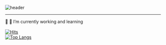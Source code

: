 ![header](https://capsule-render.vercel.app/api?type=waving&color=timeGradient&height=70&section=header&text=Just%20Developer&fontSize=30&fontAlignY=30)
* * *
🔭 🌱 I’m currently working and learning</br></br>
[![Hits](https://hits.seeyoufarm.com/api/count/incr/badge.svg?url=https%3A%2F%2Fgithub.com%2Fzzerii%2Fhit-counter&count_bg=%2347A3FF&title_bg=%23D49CFF&icon=&icon_color=%23E7E7E7&title=hits&edge_flat=false)](https://hits.seeyoufarm.com)</br>
[![Top Langs](https://github-readme-stats.vercel.app/api/top-langs/?username=sig2nya)](https://github.com/****/github-readme-stats)

